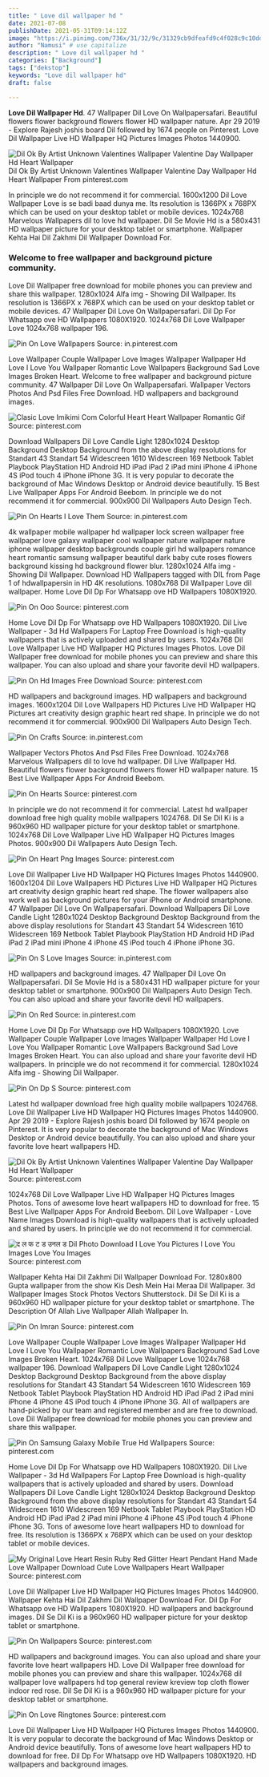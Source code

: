 ```yaml
---
title: " Love dil wallpaper hd "
date: 2021-07-08
publishDate: 2021-05-31T09:14:12Z
image: "https://i.pinimg.com/736x/31/32/9c/31329cb9dfeafd9c4f028c9c10dd7564.jpg"
author: "Namusi" # use capitalize
description: " Love dil wallpaper hd "
categories: ["Background"]
tags: ["dekstop"]
keywords: "Love dil wallpaper hd"
draft: false

---
```



**Love Dil Wallpaper Hd**. 47 Wallpaper Dil Love On Wallpapersafari. Beautiful flowers flower background flowers flower HD wallpaper nature. Apr 29 2019 - Explore Rajesh joshis board Dil followed by 1674 people on Pinterest. Love Dil Wallpaper Live HD Wallpaper HQ Pictures Images Photos 1440900.

![Dil Ok By Artist Unknown Valentines Wallpaper Valentine Day Wallpaper Hd Heart Wallpaper](https://i.pinimg.com/originals/e7/c6/1b/e7c61bad41579aa10ef37d5c83a2dab5.jpg "Dil Ok By Artist Unknown Valentines Wallpaper Valentine Day Wallpaper Hd Heart Wallpaper")
Dil Ok By Artist Unknown Valentines Wallpaper Valentine Day Wallpaper Hd Heart Wallpaper From pinterest.com


In principle we do not recommend it for commercial. 1600x1200 Dil Love Wallpaper Love is se badi baad dunya me. Its resolution is 1366PX x 768PX which can be used on your desktop tablet or mobile devices. 1024x768 Marvelous Wallpapers dil to love hd wallpaper. Dil Se Movie Hd is a 580x431 HD wallpaper picture for your desktop tablet or smartphone. Wallpaper Kehta Hai Dil Zakhmi Dil Wallpaper Download For.

### Welcome to free wallpaper and background picture community.

Love Dil Wallpaper free download for mobile phones you can preview and share this wallpaper. 1280x1024 Alfa img - Showing Dil Wallpaper. Its resolution is 1366PX x 768PX which can be used on your desktop tablet or mobile devices. 47 Wallpaper Dil Love On Wallpapersafari. Dil Dp For Whatsapp ove HD Wallpapers 1080X1920. 1024x768 Dil Love Wallpaper Love 1024x768 wallpaper 196.


![Pin On Love Wallpapers](https://i.pinimg.com/originals/c6/e1/11/c6e1111be4d6c285159509ca3872d9f2.jpg "Pin On Love Wallpapers")
Source: in.pinterest.com

Love Wallpaper Couple Wallpaper Love Images Wallpaper Wallpaper Hd Love I Love You Wallpaper Romantic Love Wallpapers Background Sad Love Images Broken Heart. Welcome to free wallpaper and background picture community. 47 Wallpaper Dil Love On Wallpapersafari. Wallpaper Vectors Photos And Psd Files Free Download. HD wallpapers and background images.

![Clasic Love Imikimi Com Colorful Heart Heart Wallpaper Romantic Gif](https://i.pinimg.com/originals/74/9b/04/749b048bbdfb8c4671b907884a9801d5.jpg "Clasic Love Imikimi Com Colorful Heart Heart Wallpaper Romantic Gif")
Source: pinterest.com

Download Wallpapers Dil Love Candle Light 1280x1024 Desktop Background Desktop Background from the above display resolutions for Standart 43 Standart 54 Widescreen 1610 Widescreen 169 Netbook Tablet Playbook PlayStation HD Android HD iPad iPad 2 iPad mini iPhone 4 iPhone 4S iPod touch 4 iPhone iPhone 3G. It is very popular to decorate the background of Mac Windows Desktop or Android device beautifully. 15 Best Live Wallpaper Apps For Android Beebom. In principle we do not recommend it for commercial. 900x900 Dil Wallpapers Auto Design Tech.

![Pin On Hearts I Love Them](https://i.pinimg.com/736x/ce/60/03/ce600317ef31e4b449c4594b30035f13.jpg "Pin On Hearts I Love Them")
Source: in.pinterest.com

4k wallpaper mobile wallpaper hd wallpaper lock screen wallpaper free wallpaper love galaxy wallpaper cool wallpaper nature wallpaper nature iphone wallpaper desktop backgrounds couple girl hd wallpapers romance heart romantic samsung wallpaper beautiful dark baby cute roses flowers background kissing hd background flower blur. 1280x1024 Alfa img - Showing Dil Wallpaper. Download HD Wallpapers tagged with DIL from Page 1 of hdwallpapersin in HD 4K resolutions. 1080x768 Dil Wallpaper Love dil wallpaper. Home Love Dil Dp For Whatsapp ove HD Wallpapers 1080X1920.

![Pin On Ooo](https://i.pinimg.com/originals/26/89/8a/26898ab883d4f248fdf2957ff51bccb1.jpg "Pin On Ooo")
Source: pinterest.com

Home Love Dil Dp For Whatsapp ove HD Wallpapers 1080X1920. Dil Live Wallpaper - 3d Hd Wallpapers For Laptop Free Download is high-quality wallpapers that is actively uploaded and shared by users. 1024x768 Dil Love Wallpaper Live HD Wallpaper HQ Pictures Images Photos. Love Dil Wallpaper free download for mobile phones you can preview and share this wallpaper. You can also upload and share your favorite devil HD wallpapers.

![Pin On Hd Images Free Download](https://i.pinimg.com/originals/ec/99/1c/ec991c644f2aee362275c8e4dbc8abda.jpg "Pin On Hd Images Free Download")
Source: pinterest.com

HD wallpapers and background images. HD wallpapers and background images. 1600x1204 Dil Love Wallpapers HD Pictures Live HD Wallpaper HQ Pictures art creativity design graphic heart red shape. In principle we do not recommend it for commercial. 900x900 Dil Wallpapers Auto Design Tech.

![Pin On Crafts](https://i.pinimg.com/736x/23/a9/f2/23a9f269e729f2ec2786bfde813fc020.jpg "Pin On Crafts")
Source: in.pinterest.com

Wallpaper Vectors Photos And Psd Files Free Download. 1024x768 Marvelous Wallpapers dil to love hd wallpaper. Dil Live Wallpaper Hd. Beautiful flowers flower background flowers flower HD wallpaper nature. 15 Best Live Wallpaper Apps For Android Beebom.

![Pin On Hearts](https://i.pinimg.com/originals/a6/dd/3a/a6dd3ab37f46d38ff620813473c7fb6e.jpg "Pin On Hearts")
Source: pinterest.com

In principle we do not recommend it for commercial. Latest hd wallpaper download free high quality mobile wallpapers 1024768. Dil Se Dil Ki is a 960x960 HD wallpaper picture for your desktop tablet or smartphone. 1024x768 Dil Love Wallpaper Live HD Wallpaper HQ Pictures Images Photos. 900x900 Dil Wallpapers Auto Design Tech.

![Pin On Heart Png Images](https://i.pinimg.com/originals/1d/4c/e6/1d4ce6665183d798fa3457fc9ece68d7.png "Pin On Heart Png Images")
Source: pinterest.com

Love Dil Wallpaper Live HD Wallpaper HQ Pictures Images Photos 1440900. 1600x1204 Dil Love Wallpapers HD Pictures Live HD Wallpaper HQ Pictures art creativity design graphic heart red shape. The flower wallpapers also work well as background pictures for your iPhone or Android smartphone. 47 Wallpaper Dil Love On Wallpapersafari. Download Wallpapers Dil Love Candle Light 1280x1024 Desktop Background Desktop Background from the above display resolutions for Standart 43 Standart 54 Widescreen 1610 Widescreen 169 Netbook Tablet Playbook PlayStation HD Android HD iPad iPad 2 iPad mini iPhone 4 iPhone 4S iPod touch 4 iPhone iPhone 3G.

![Pin On S Love Images](https://i.pinimg.com/564x/a1/2d/1b/a12d1ba7c747aa0165b840dde9557d0d.jpg "Pin On S Love Images")
Source: in.pinterest.com

HD wallpapers and background images. 47 Wallpaper Dil Love On Wallpapersafari. Dil Se Movie Hd is a 580x431 HD wallpaper picture for your desktop tablet or smartphone. 900x900 Dil Wallpapers Auto Design Tech. You can also upload and share your favorite devil HD wallpapers.

![Pin On Red](https://i.pinimg.com/originals/b0/5d/6c/b05d6c1b1e9880976c4bb7c0c762a3cc.jpg "Pin On Red")
Source: in.pinterest.com

Home Love Dil Dp For Whatsapp ove HD Wallpapers 1080X1920. Love Wallpaper Couple Wallpaper Love Images Wallpaper Wallpaper Hd Love I Love You Wallpaper Romantic Love Wallpapers Background Sad Love Images Broken Heart. You can also upload and share your favorite devil HD wallpapers. In principle we do not recommend it for commercial. 1280x1024 Alfa img - Showing Dil Wallpaper.

![Pin On Dp S](https://i.pinimg.com/originals/a8/c2/cc/a8c2cc2b463bd01589ee59b2d7e00007.jpg "Pin On Dp S")
Source: pinterest.com

Latest hd wallpaper download free high quality mobile wallpapers 1024768. Love Dil Wallpaper Live HD Wallpaper HQ Pictures Images Photos 1440900. Apr 29 2019 - Explore Rajesh joshis board Dil followed by 1674 people on Pinterest. It is very popular to decorate the background of Mac Windows Desktop or Android device beautifully. You can also upload and share your favorite love heart wallpapers HD.

![Dil Ok By Artist Unknown Valentines Wallpaper Valentine Day Wallpaper Hd Heart Wallpaper](https://i.pinimg.com/originals/e7/c6/1b/e7c61bad41579aa10ef37d5c83a2dab5.jpg "Dil Ok By Artist Unknown Valentines Wallpaper Valentine Day Wallpaper Hd Heart Wallpaper")
Source: pinterest.com

1024x768 Dil Love Wallpaper Live HD Wallpaper HQ Pictures Images Photos. Tons of awesome love heart wallpapers HD to download for free. 15 Best Live Wallpaper Apps For Android Beebom. Dil Love Wallpaper - Love Name Images Download is high-quality wallpapers that is actively uploaded and shared by users. In principle we do not recommend it for commercial.

![द ल फ ट ड उनल ड Dil Photo Download I Love You Pictures I Love You Images Love You Images](https://i.pinimg.com/736x/0f/ed/44/0fed445dddfd773a8c4ab0aea7094bf4.jpg "द ल फ ट ड उनल ड Dil Photo Download I Love You Pictures I Love You Images Love You Images")
Source: pinterest.com

Wallpaper Kehta Hai Dil Zakhmi Dil Wallpaper Download For. 1280x800 Gupta wallpaper from the show Kis Desh Mein Hai Meraa Dil Wallpaper. 3d Wallpaper Images Stock Photos Vectors Shutterstock. Dil Se Dil Ki is a 960x960 HD wallpaper picture for your desktop tablet or smartphone. The Description Of Allah Live Wallpaper Allah Wallpaper In.

![Pin On Imran](https://i.pinimg.com/originals/ed/cf/23/edcf2304f5ae8a822b4006c005332d4b.jpg "Pin On Imran")
Source: pinterest.com

Love Wallpaper Couple Wallpaper Love Images Wallpaper Wallpaper Hd Love I Love You Wallpaper Romantic Love Wallpapers Background Sad Love Images Broken Heart. 1024x768 Dil Love Wallpaper Love 1024x768 wallpaper 196. Download Wallpapers Dil Love Candle Light 1280x1024 Desktop Background Desktop Background from the above display resolutions for Standart 43 Standart 54 Widescreen 1610 Widescreen 169 Netbook Tablet Playbook PlayStation HD Android HD iPad iPad 2 iPad mini iPhone 4 iPhone 4S iPod touch 4 iPhone iPhone 3G. All of wallpapers are hand-picked by our team and registered member and are free to download. Love Dil Wallpaper free download for mobile phones you can preview and share this wallpaper.

![Pin On Samsung Galaxy Mobile True Hd Wallpapers](https://i.pinimg.com/originals/3c/fa/5e/3cfa5e56b66c2bca2f36474d9e7e1f5a.jpg "Pin On Samsung Galaxy Mobile True Hd Wallpapers")
Source: pinterest.com

Home Love Dil Dp For Whatsapp ove HD Wallpapers 1080X1920. Dil Live Wallpaper - 3d Hd Wallpapers For Laptop Free Download is high-quality wallpapers that is actively uploaded and shared by users. Download Wallpapers Dil Love Candle Light 1280x1024 Desktop Background Desktop Background from the above display resolutions for Standart 43 Standart 54 Widescreen 1610 Widescreen 169 Netbook Tablet Playbook PlayStation HD Android HD iPad iPad 2 iPad mini iPhone 4 iPhone 4S iPod touch 4 iPhone iPhone 3G. Tons of awesome love heart wallpapers HD to download for free. Its resolution is 1366PX x 768PX which can be used on your desktop tablet or mobile devices.

![My Original Love Heart Resin Ruby Red Glitter Heart Pendant Hand Made Love Wallpaper Download Cute Love Wallpapers Heart Wallpaper](https://i.pinimg.com/originals/ee/2b/08/ee2b08b4a4ac7127f26998daf7962afe.jpg "My Original Love Heart Resin Ruby Red Glitter Heart Pendant Hand Made Love Wallpaper Download Cute Love Wallpapers Heart Wallpaper")
Source: pinterest.com

Love Dil Wallpaper Live HD Wallpaper HQ Pictures Images Photos 1440900. Wallpaper Kehta Hai Dil Zakhmi Dil Wallpaper Download For. Dil Dp For Whatsapp ove HD Wallpapers 1080X1920. HD wallpapers and background images. Dil Se Dil Ki is a 960x960 HD wallpaper picture for your desktop tablet or smartphone.

![Pin On Wallpapers](https://i.pinimg.com/originals/a0/f3/ad/a0f3adf308a8c27930893095ccacb118.jpg "Pin On Wallpapers")
Source: pinterest.com

HD wallpapers and background images. You can also upload and share your favorite love heart wallpapers HD. Love Dil Wallpaper free download for mobile phones you can preview and share this wallpaper. 1024x768 dil wallpaper love wallpapers hd top general review kreview top cloth flower indoor red rose. Dil Se Dil Ki is a 960x960 HD wallpaper picture for your desktop tablet or smartphone.

![Pin On Love Ringtones](https://i.pinimg.com/736x/31/32/9c/31329cb9dfeafd9c4f028c9c10dd7564.jpg "Pin On Love Ringtones")
Source: pinterest.com

Love Dil Wallpaper Live HD Wallpaper HQ Pictures Images Photos 1440900. It is very popular to decorate the background of Mac Windows Desktop or Android device beautifully. Tons of awesome love heart wallpapers HD to download for free. Dil Dp For Whatsapp ove HD Wallpapers 1080X1920. HD wallpapers and background images.

